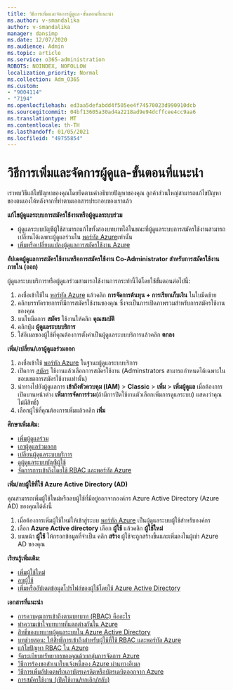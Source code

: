 ```yaml
---
title: วิธีการเพิ่มและจัดการผู้ดูแล-ขั้นตอนที่แนะนำ
ms.author: v-smandalika
author: v-smandalika
manager: dansimp
ms.date: 12/07/2020
ms.audience: Admin
ms.topic: article
ms.service: o365-administration
ROBOTS: NOINDEX, NOFOLLOW
localization_priority: Normal
ms.collection: Adm_O365
ms.custom:
- "9004114"
- "7194"
ms.openlocfilehash: ed3aa5defabdd4f505ee4f74570023d990910dcb
ms.sourcegitcommit: 04bf13605a30ad4a2218ad9e94dcffcee4cc9aa6
ms.translationtype: MT
ms.contentlocale: th-TH
ms.lasthandoff: 01/05/2021
ms.locfileid: "49755854"
---
```

# <a name="how-to-add-and-manage-administrators---recommended-steps"></a>วิธีการเพิ่มและจัดการผู้ดูแล-ขั้นตอนที่แนะนำ

เราพบวิธีแก้ไขปัญหาของคุณโดยยึดตามคำอธิบายปัญหาของคุณ ลูกค้าส่วนใหญ่สามารถแก้ไขปัญหาของตนเองได้หลังจากที่ทำตามเอกสารประกอบของเราแล้ว

**แก้ไขผู้ดูแลระบบการสมัครใช้งานหรือผู้ดูแลระบบร่วม**

- ผู้ดูแลระบบบัญชีผู้ใช้สามารถแก้ไขทั้งสองบทบาทได้ในขณะที่ผู้ดูแลระบบการสมัครใช้งานสามารถเปลี่ยนได้เฉพาะผู้ดูแลร่วมใน [พอร์ทัล Azure](https://ms.portal.azure.com/#home)เท่านั้น
- [เพิ่มหรือเปลี่ยนแปลงผู้ดูแลการสมัครใช้งาน Azure](https://docs.microsoft.com/azure/cost-management-billing/manage/add-change-subscription-administrator)

**อัปเดตผู้ดูแลการสมัครใช้งานหรือการสมัครใช้งาน Co-Administrator สำหรับการสมัครใช้งานภายใน (ออก)**

ผู้ดูแลระบบบริการหรือผู้ดูแลร่วมสามารถใช้งานการกระทำนี้ได้โดยใช้ขั้นตอนต่อไปนี้:

1. ลงชื่อเข้าใช้ใน [พอร์ทัล Azure](https://ms.portal.azure.com/#home) แล้วคลิก **การจัดการต้นทุน + การเรียกเก็บเงิน** ในใบมีดซ้าย
2. คลิกบรรทัดรายการที่มีการสมัครใช้งานของคุณ ซึ่งจะเป็นการเปิดภาพรวมสำหรับการสมัครใช้งานของคุณ
3. บนใบมีดการ **สมัคร** ใช้งานให้คลิก **คุณสมบัติ** 
4. คลิกปุ่ม **ผู้ดูแลระบบบริการ**
5. ใส่อีเมลของผู้ใช้ที่คุณต้องการตั้งค่าเป็นผู้ดูแลระบบบริการแล้วคลิก **ตกลง**

**เพิ่ม/เปลี่ยน/เอาผู้ดูแลร่วมออก**

1. ลงชื่อเข้าใช้ [พอร์ทัล Azure](https://ms.portal.azure.com/#home) ในฐานะผู้ดูแลระบบบริการ
2. เปิดการ [สมัคร](https://ms.portal.azure.com/#blade/Microsoft_Azure_Billing/SubscriptionsBlade) ใช้งานแล้วเลือกการสมัครใช้งาน (Adminstrators สามารถกำหนดได้เฉพาะในขอบเขตการสมัครใช้งานเท่านั้น)
3. นำทางไปยังผู้ดูแลการ **เข้าถึงตัวควบคุม (IAM)**  >  **Classic**  >  **เพิ่ม**  >  **เพิ่มผู้ดูแล** เมื่อต้องการเปิดบานหน้าต่าง **เพิ่มการจัดการร่วม**(ถ้ามีการปิดใช้งานตัวเลือกเพิ่มการดูแลระบบ) แสดงว่าคุณไม่มีสิทธิ์)
4. เลือกผู้ใช้ที่คุณต้องการเพิ่มแล้วคลิก **เพิ่ม**

**ศึกษาเพิ่มเติม:**
- [เพิ่มผู้ดูแลร่วม](https://docs.microsoft.com/azure/role-based-access-control/classic-administrators)
- [เอาผู้ดูแลร่วมออก](https://docs.microsoft.com/azure/role-based-access-control/classic-administrators)
- [เปลี่ยนผู้ดูแลระบบบริการ](https://docs.microsoft.com/azure/role-based-access-control/classic-administrators)
- [ดูผู้ดูแลระบบบัญชีผู้ใช้](https://docs.microsoft.com/azure/role-based-access-control/classic-administrators)
- [จัดการการเข้าถึงโดยใช้ RBAC และพอร์ทัล Azure](https://docs.microsoft.com/azure/role-based-access-control/role-assignments-portal)

**เพิ่ม/ลบผู้ใช้ที่ใช้ Azure Active Directory (AD)**

คุณสามารถเพิ่มผู้ใช้ใหม่หรือลบผู้ใช้ที่มีอยู่ออกจากองค์กร Azure Active Directory (Azure AD) ของคุณได้ดังนี้

1. เมื่อต้องการเพิ่มผู้ใช้ใหม่ให้เข้าสู่ระบบ [พอร์ทัล Azure](https://ms.portal.azure.com/#home) เป็นผู้ดูแลระบบผู้ใช้สำหรับองค์กร
2. เลือก **Azure Active directory** เลือก **ผู้ใช้** แล้วคลิก **ผู้ใช้ใหม่**
3. บนหน้า **ผู้ใช้** ให้กรอกข้อมูลที่จำเป็น คลิก **สร้าง** ผู้ใช้จะถูกสร้างขึ้นและเพิ่มลงในผู้เช่า Azure AD ของคุณ

**เรียนรู้เพิ่มเติม**:

- [เพิ่มผู้ใช้ใหม่](https://docs.microsoft.com/azure/active-directory/fundamentals/add-users-azure-active-directory)
- [ลบผู้ใช้](https://docs.microsoft.com/azure/active-directory/fundamentals/add-users-azure-active-directory)
- [เพิ่มหรืออัปเดตข้อมูลโปรไฟล์ของผู้ใช้โดยใช้ Azure Active Directory](https://docs.microsoft.com/azure/active-directory/fundamentals/active-directory-users-profile-azure-portal)

**เอกสารที่แนะนำ**

- [การควบคุมการเข้าถึงตามบทบาท (RBAC) คืออะไร](https://docs.microsoft.com/azure/role-based-access-control/overview)
- [ทำความเข้าใจบทบาทที่แตกต่างกันใน Azure](https://docs.microsoft.com/azure/role-based-access-control/rbac-and-directory-admin-roles)
- [สิทธิ์ของบทบาทผู้ดูแลระบบใน Azure Active Directory](https://docs.microsoft.com/azure/active-directory/roles/permissions-reference)
- [บทช่วยสอน: ให้สิทธิ์การเข้าถึงสำหรับผู้ใช้ที่ใช้ RBAC และพอร์ทัล Azure](https://docs.microsoft.com/azure/role-based-access-control/quickstart-assign-role-user-portal)
- [แก้ไขปัญหา RBAC ใน Azure](https://docs.microsoft.com/azure/role-based-access-control/troubleshooting)
- [จัดระเบียบทรัพยากรของคุณด้วยกลุ่มการจัดการ Azure](https://docs.microsoft.com/azure/governance/management-groups/overview)
- [วิธีการร้องขอสำเนาใบแจ้งหนี้ของ Azure ผ่านทางอีเมล](https://azure.microsoft.com/en-us/blog/azure-email-invoices/)
- [วิธีการเพิ่มอัปเดตหรือเอาบัตรเครดิตหรือบัตรเดบิตออกจาก Azure](https://docs.microsoft.com/azure/cost-management-billing/manage/change-credit-card)
- [การสมัครใช้งาน (เปิดใช้งาน/ยกเลิก/สลับ)](https://docs.microsoft.com/azure/cost-management-billing/manage/subscription-disabled)



